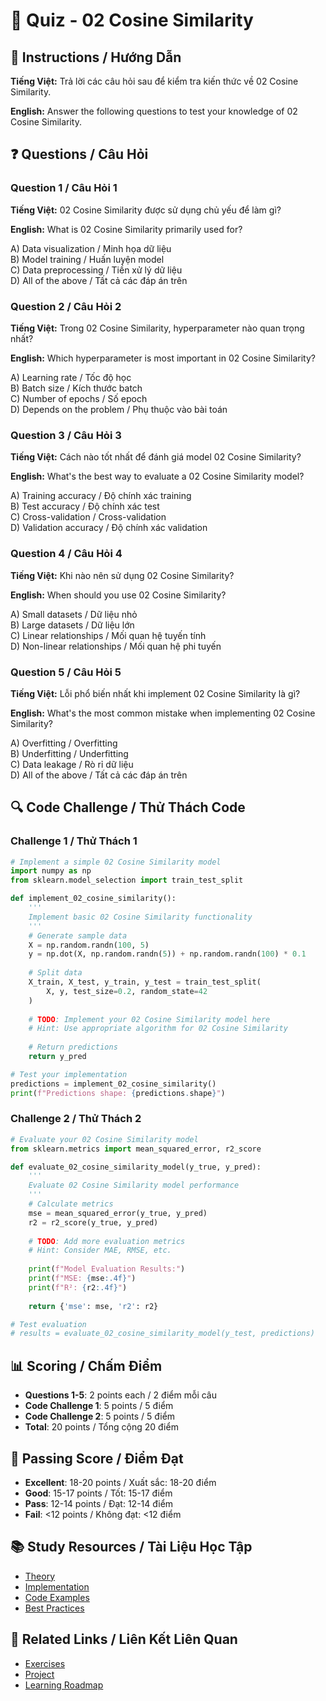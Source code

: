 # 🧠 Quiz - 02 Cosine Similarity

## 📝 Instructions / Hướng Dẫn

**Tiếng Việt:** Trả lời các câu hỏi sau để kiểm tra kiến thức về 02 Cosine Similarity.

**English:** Answer the following questions to test your knowledge of 02 Cosine Similarity.

## ❓ Questions / Câu Hỏi

### Question 1 / Câu Hỏi 1
**Tiếng Việt:** 02 Cosine Similarity được sử dụng chủ yếu để làm gì?

**English:** What is 02 Cosine Similarity primarily used for?

A) Data visualization / Minh họa dữ liệu  
B) Model training / Huấn luyện model  
C) Data preprocessing / Tiền xử lý dữ liệu  
D) All of the above / Tất cả các đáp án trên

### Question 2 / Câu Hỏi 2
**Tiếng Việt:** Trong 02 Cosine Similarity, hyperparameter nào quan trọng nhất?

**English:** Which hyperparameter is most important in 02 Cosine Similarity?

A) Learning rate / Tốc độ học  
B) Batch size / Kích thước batch  
C) Number of epochs / Số epoch  
D) Depends on the problem / Phụ thuộc vào bài toán

### Question 3 / Câu Hỏi 3
**Tiếng Việt:** Cách nào tốt nhất để đánh giá model 02 Cosine Similarity?

**English:** What's the best way to evaluate a 02 Cosine Similarity model?

A) Training accuracy / Độ chính xác training  
B) Test accuracy / Độ chính xác test  
C) Cross-validation / Cross-validation  
D) Validation accuracy / Độ chính xác validation

### Question 4 / Câu Hỏi 4
**Tiếng Việt:** Khi nào nên sử dụng 02 Cosine Similarity?

**English:** When should you use 02 Cosine Similarity?

A) Small datasets / Dữ liệu nhỏ  
B) Large datasets / Dữ liệu lớn  
C) Linear relationships / Mối quan hệ tuyến tính  
D) Non-linear relationships / Mối quan hệ phi tuyến

### Question 5 / Câu Hỏi 5
**Tiếng Việt:** Lỗi phổ biến nhất khi implement 02 Cosine Similarity là gì?

**English:** What's the most common mistake when implementing 02 Cosine Similarity?

A) Overfitting / Overfitting  
B) Underfitting / Underfitting  
C) Data leakage / Rò rỉ dữ liệu  
D) All of the above / Tất cả các đáp án trên

## 🔍 Code Challenge / Thử Thách Code

### Challenge 1 / Thử Thách 1
```python
# Implement a simple 02 Cosine Similarity model
import numpy as np
from sklearn.model_selection import train_test_split

def implement_02_cosine_similarity():
    '''
    Implement basic 02 Cosine Similarity functionality
    '''
    # Generate sample data
    X = np.random.randn(100, 5)
    y = np.dot(X, np.random.randn(5)) + np.random.randn(100) * 0.1
    
    # Split data
    X_train, X_test, y_train, y_test = train_test_split(
        X, y, test_size=0.2, random_state=42
    )
    
    # TODO: Implement your 02 Cosine Similarity model here
    # Hint: Use appropriate algorithm for 02 Cosine Similarity
    
    # Return predictions
    return y_pred

# Test your implementation
predictions = implement_02_cosine_similarity()
print(f"Predictions shape: {predictions.shape}")
```

### Challenge 2 / Thử Thách 2
```python
# Evaluate your 02 Cosine Similarity model
from sklearn.metrics import mean_squared_error, r2_score

def evaluate_02_cosine_similarity_model(y_true, y_pred):
    '''
    Evaluate 02 Cosine Similarity model performance
    '''
    # Calculate metrics
    mse = mean_squared_error(y_true, y_pred)
    r2 = r2_score(y_true, y_pred)
    
    # TODO: Add more evaluation metrics
    # Hint: Consider MAE, RMSE, etc.
    
    print(f"Model Evaluation Results:")
    print(f"MSE: {mse:.4f}")
    print(f"R²: {r2:.4f}")
    
    return {'mse': mse, 'r2': r2}

# Test evaluation
# results = evaluate_02_cosine_similarity_model(y_test, predictions)
```

## 📊 Scoring / Chấm Điểm

- **Questions 1-5**: 2 points each / 2 điểm mỗi câu
- **Code Challenge 1**: 5 points / 5 điểm
- **Code Challenge 2**: 5 points / 5 điểm
- **Total**: 20 points / Tổng cộng 20 điểm

## 🎯 Passing Score / Điểm Đạt

- **Excellent**: 18-20 points / Xuất sắc: 18-20 điểm
- **Good**: 15-17 points / Tốt: 15-17 điểm  
- **Pass**: 12-14 points / Đạt: 12-14 điểm
- **Fail**: <12 points / Không đạt: <12 điểm

## 📚 Study Resources / Tài Liệu Học Tập

- [Theory](./THEORY_02_cosine_similarity.md)
- [Implementation](./IMPLEMENTATION_02_cosine_similarity.md)
- [Code Examples](./CODE_EXAMPLES_02_cosine_similarity.md)
- [Best Practices](./BEST_PRACTICES_02_cosine_similarity.md)

## 🔗 Related Links / Liên Kết Liên Quan

- [Exercises](./EXERCISES_02_cosine_similarity.md)
- [Project](./PROJECT_02_cosine_similarity.md)
- [Learning Roadmap](./LEARNING_ROADMAP_02_cosine_similarity.md)
